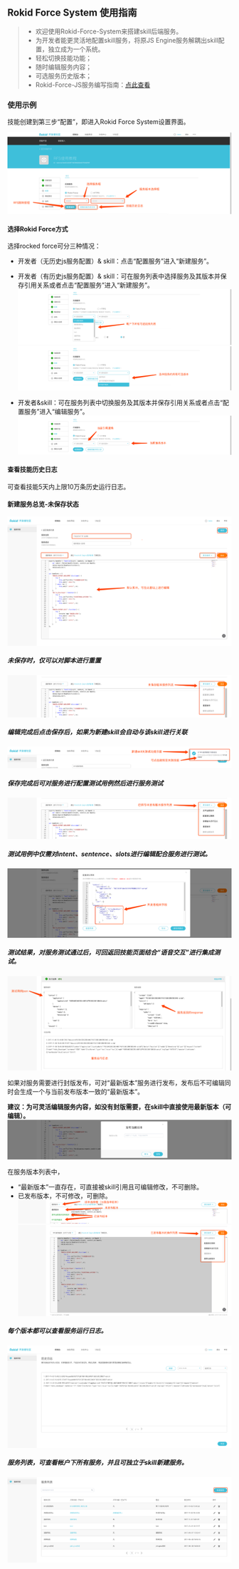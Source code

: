 ## Rokid Force System 使用指南

> -  欢迎使用Rokid-Force-System来搭建skill后端服务。
> - 为开发者能更灵活地配置skill服务，将原JS Engine服务解耦出skill配置，独立成为一个系统。
>  -  轻松切换技能功能；
>  -  随时编辑服务内容；
>  -  可选服务历史版本；
> - Rokid-Force-JS服务编写指南：[点此查看](./rokid-force-js-tutorial.md)

### 使用示例
技能创建到第三步“配置”，即进入Rokid Force System设置界面。

![Alt text](./images/skill配置.png)

#### 选择Rokid Force方式

选择rocked force可分三种情况：

- 开发者（无历史js服务配置）& skill：点击“配置服务”进入“新建服务”。
- 开发者（有历史js服务配置）& skill：可在服务列表中选择服务及其版本并保存引用关系或者点击“配置服务”进入“新建服务”。
  ![Alt text](./images/可选服务组.png)
  ![Alt text](./images/可选版本.png)

- 开发者&skill：可在服务列表中切换服务及其版本并保存引用关系或者点击“配置服务”进入“编辑服务”。
  ![Alt text](./images/老技能状态.png)

#### 查看技能历史日志

可查看技能5天内上限10万条历史运行日志。

#### 新建服务总览-未保存状态

![Alt text](./images/新建服务总览.png)

##### 未保存时，仅可以对脚本进行重置

![Alt text](./images/未保存操作列表.png)

##### 编辑完成后点击保存后，如果为新建skill会自动与该skill进行关联

![Alt text](./images/关联成功窗.png)



##### 保存完成后可对服务进行配置测试用例然后进行服务测试

![Alt text](./images/已保存操作列表.png)



##### 测试用例中仅需对intent、sentence、slots进行编辑配合服务进行测试。

![Alt text](./images/测试用例.png)

##### 测试结果，对服务测试通过后，可回返回技能页面结合“语音交互”进行集成测试。
![Alt text](./images/测试结果.png)

如果对服务需要进行封版发布，可对“最新版本”服务进行发布，发布后不可编辑同时会生成一个与当前发布版本一致的“最新版本”。

**建议：为可灵活编辑服务内容，如没有封版需要，在skill中直接使用最新版本（可编辑）。**
![Alt text](./images/发布版本.png)



在服务版本列表中，

- “最新版本”一直存在，可直接被skill引用且可编辑修改，不可删除。
- 已发布版本，不可修改，可删除。
![Alt text](./images/服务版本列表.png)
![Alt text](./images/已发布操作列表.png)



##### 每个版本都可以查看服务运行日志。
![Alt text](./images/服务历史日志.png)



##### 服务列表，可查看帐户下所有服务，并且可独立于skill新建服务。
![Alt text](./images/服务列表.png)



